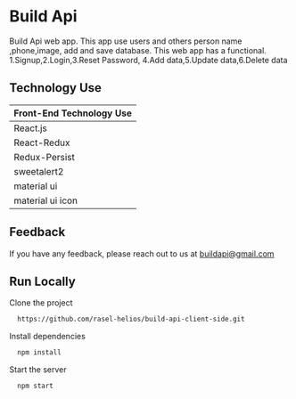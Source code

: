 # Build Api

Build Api web app. This app use users and others person name ,phone,image, add and save database. This web app has a functional. 1.Signup,2.Login,3.Reset Password, 4.Add data,5.Update data,6.Delete data

## Technology Use

| Front-End Technology Use
| ------------------------
| React.js  
| React-Redux  
| Redux-Persist
| sweetalert2
| material ui  
| material ui icon

## Feedback

If you have any feedback, please reach out to us at buildapi@gmail.com

## Run Locally

Clone the project

```bash
  https://github.com/rasel-helios/build-api-client-side.git
```

Install dependencies

```bash
  npm install
```

Start the server

```bash
  npm start
```
